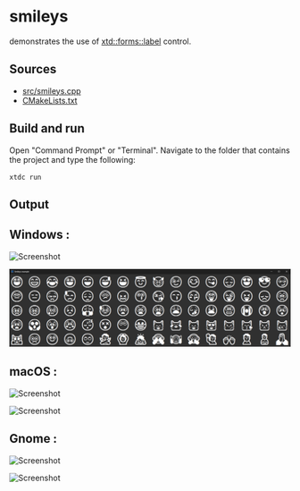 # smileys

demonstrates the use of [xtd::forms::label](https://gammasoft71.github.io/xtd/reference_guides/latest/classxtd_1_1forms_1_1label.html) control.

## Sources

* [src/smileys.cpp](src/smileys.cpp)
* [CMakeLists.txt](CMakeLists.txt)

## Build and run

Open "Command Prompt" or "Terminal". Navigate to the folder that contains the project and type the following:

```shell
xtdc run
```

## Output

## Windows :

![Screenshot](../../../../docs/pictures/examples/smileys_w.png)

![Screenshot](../../../../docs/pictures/examples/smileys_wd.png)

## macOS :

![Screenshot](../../../../docs/pictures/examples/smileys_m.png)

![Screenshot](../../../../docs/pictures/examples/smileys_md.png)

## Gnome :

![Screenshot](../../../../docs/pictures/examples/smileys_g.png)

![Screenshot](../../../../docs/pictures/examples/smileys_gd.png)
